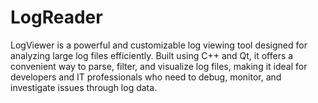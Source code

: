 # LogReader
LogViewer is a powerful and customizable log viewing tool designed for analyzing large log files efficiently. Built using C++ and Qt, it offers a convenient way to parse, filter, and visualize log files, making it ideal for developers and IT professionals who need to debug, monitor, and investigate issues through log data.

